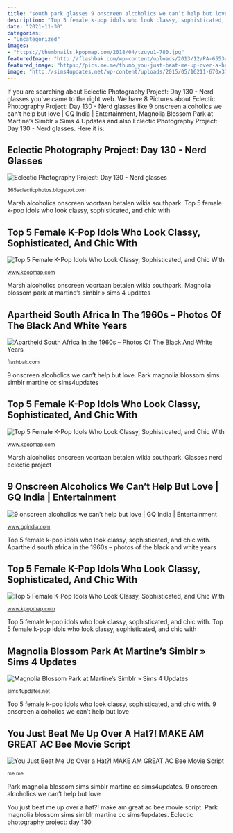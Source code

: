 ```yaml
---
title: "south park glasses 9 onscreen alcoholics we can’t help but love"
description: "Top 5 female k-pop idols who look classy, sophisticated, and chic with"
date: "2021-11-30"
categories:
- "Uncategorized"
images:
- "https://thumbnails.kpopmap.com/2018/04/tzuyu1-780.jpg"
featuredImage: "http://flashbak.com/wp-content/uploads/2013/12/PA-6553427.jpg"
featured_image: "https://pics.me.me/thumb_you-just-beat-me-up-over-a-hat-make-am-66743627.png"
image: "http://sims4updates.net/wp-content/uploads/2015/05/16211-670x377.jpg"
---
```


If you are searching about Eclectic Photography Project: Day 130 - Nerd glasses you've came to the right web. We have 8 Pictures about Eclectic Photography Project: Day 130 - Nerd glasses like 9 onscreen alcoholics we can’t help but love | GQ India | Entertainment, Magnolia Blossom Park at Martine’s Simblr » Sims 4 Updates and also Eclectic Photography Project: Day 130 - Nerd glasses. Here it is:

## Eclectic Photography Project: Day 130 - Nerd Glasses

![Eclectic Photography Project: Day 130 - Nerd glasses](http://4.bp.blogspot.com/_ljDFIKtWLv4/S950jXsSL3I/AAAAAAAAArA/bkHqqLcjnrM/s400/100_2582.jpg "Eclectic photography project: day 130")

<small>365eclecticphotos.blogspot.com</small>

Marsh alcoholics onscreen voortaan betalen wikia southpark. Top 5 female k-pop idols who look classy, sophisticated, and chic with

## Top 5 Female K-Pop Idols Who Look Classy, Sophisticated, And Chic With

![Top 5 Female K-Pop Idols Who Look Classy, Sophisticated, and Chic With](https://thumbnails.kpopmap.com/2018/04/tzuyu1-780.jpg "Park magnolia blossom sims simblr martine cc sims4updates")

<small>www.kpopmap.com</small>

Marsh alcoholics onscreen voortaan betalen wikia southpark. Magnolia blossom park at martine’s simblr » sims 4 updates

## Apartheid South Africa In The 1960s – Photos Of The Black And White Years

![Apartheid South Africa In the 1960s – Photos Of The Black And White Years](http://flashbak.com/wp-content/uploads/2013/12/PA-6553427.jpg "Top 5 female k-pop idols who look classy, sophisticated, and chic with")

<small>flashbak.com</small>

9 onscreen alcoholics we can’t help but love. Park magnolia blossom sims simblr martine cc sims4updates

## Top 5 Female K-Pop Idols Who Look Classy, Sophisticated, And Chic With

![Top 5 Female K-Pop Idols Who Look Classy, Sophisticated, and Chic With](https://img1.kpopmap.com/2018/04/tzuyu2.jpg "You just beat me up over a hat?! make am great ac bee movie script")

<small>www.kpopmap.com</small>

Marsh alcoholics onscreen voortaan betalen wikia southpark. Glasses nerd eclectic project

## 9 Onscreen Alcoholics We Can’t Help But Love | GQ India | Entertainment

![9 onscreen alcoholics we can’t help but love | GQ India | Entertainment](https://media.gqindia.com/wp-content/uploads/2015/08/randy_marsh_drunk__1.jpg "Apartheid africa south history signs african era 1960s segregation afrikaans prisoner 1960 nanny flashbak sign park dead dance nannies seat")

<small>www.gqindia.com</small>

Top 5 female k-pop idols who look classy, sophisticated, and chic with. Apartheid south africa in the 1960s – photos of the black and white years

## Top 5 Female K-Pop Idols Who Look Classy, Sophisticated, And Chic With

![Top 5 Female K-Pop Idols Who Look Classy, Sophisticated, and Chic With](https://img1.kpopmap.com/2018/04/tzuyu1.jpg "Eclectic photography project: day 130")

<small>www.kpopmap.com</small>

Top 5 female k-pop idols who look classy, sophisticated, and chic with. Top 5 female k-pop idols who look classy, sophisticated, and chic with

## Magnolia Blossom Park At Martine’s Simblr » Sims 4 Updates

![Magnolia Blossom Park at Martine’s Simblr » Sims 4 Updates](http://sims4updates.net/wp-content/uploads/2015/05/16211-670x377.jpg "Apartheid africa south history signs african era 1960s segregation afrikaans prisoner 1960 nanny flashbak sign park dead dance nannies seat")

<small>sims4updates.net</small>

Top 5 female k-pop idols who look classy, sophisticated, and chic with. 9 onscreen alcoholics we can’t help but love

## You Just Beat Me Up Over A Hat?! MAKE AM GREAT AC Bee Movie Script

![You Just Beat Me Up Over a Hat?! MAKE AM GREAT AC Bee Movie Script](https://pics.me.me/thumb_you-just-beat-me-up-over-a-hat-make-am-66743627.png "Apartheid africa south history signs african era 1960s segregation afrikaans prisoner 1960 nanny flashbak sign park dead dance nannies seat")

<small>me.me</small>

Park magnolia blossom sims simblr martine cc sims4updates. 9 onscreen alcoholics we can’t help but love

You just beat me up over a hat?! make am great ac bee movie script. Park magnolia blossom sims simblr martine cc sims4updates. Eclectic photography project: day 130
